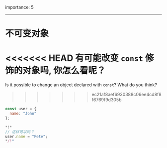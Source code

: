 importance: 5

---

# 不可变对象

<<<<<<< HEAD
有可能改变 `const` 修饰的对象吗, 你怎么看呢？
=======
Is it possible to change an object declared with `const`? What do you think?
>>>>>>> ec21af8aef6930388c06ee4cd8f8f6769f9d305b

```js
const user = {
  name: "John"
};

*!*
// 这样可以吗？
user.name = "Pete";
*/!*
```
